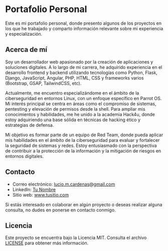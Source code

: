 # Portafolio Personal

Este es mi portafolio personal, donde presento algunos de los proyectos en los que he trabajado y comparto información relevante sobre mi experiencia y especialización.

## Acerca de mí

Soy un desarrollador web apasionado por la creación de aplicaciones y soluciones digitales. A lo largo de mi carrera, he adquirido experiencia en el desarrollo frontend y backend utilizando tecnologías como Python, Flask, Django, JavaScript, Angular, PHP, HTML, CSS y frameworks varios (Bootstrap, GSAP, TailwindCSS, etc).

Actualmente, me encuentro especializándome en el ámbito de la ciberseguridad en entornos Linux, con un enfoque específico en Parrot OS. Mi interés principal se centra en áreas como el compromiso de sistemas, pentesting y elevación de permisos desde la shell. Para ampliar mis conocimientos y habilidades, me he unido a la academia Hack4u, donde estoy adquiriendo una base sólida en técnicas de hacking ético y estrategias de defensa.

Mi objetivo es formar parte de un equipo de Red Team, donde pueda aplicar mis habilidades en el ámbito de la ciberseguridad para evaluar y fortalecer la seguridad de sistemas y redes. Estoy entusiasmado con la perspectiva de contribuir a la protección de la información y la mitigación de riesgos en entornos digitales.

## Contacto

- Correo electrónico: lucio.m.cardenas@gmail.com
- LinkedIn: [Tu Nombre](https://www.linkedin.com/in/tunombre)
- Sitio web: www.tusitio.com

Si estás interesado en colaborar en algún proyecto o deseas realizar alguna consulta, no dudes en ponerse en contacto conmigo.

## Licencia

Este proyecto se encuentra bajo la Licencia MIT. Consulta el archivo [LICENSE](LICENSE) para obtener más información.
